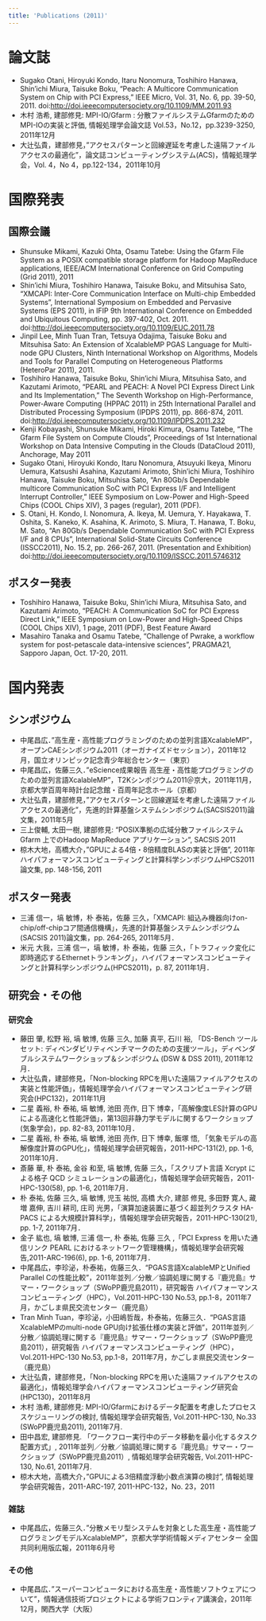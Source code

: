 ```yaml
---
title: 'Publications (2011)'
---
```


# 論文誌

- Sugako Otani, Hiroyuki Kondo, Itaru Nonomura, Toshihiro Hanawa, Shin’ichi Miura, Taisuke Boku, “Peach: A Multicore Communication System on Chip with PCI Express,” IEEE Micro, Vol. 31, No. 6, pp. 39-50, 2011. doi:http://doi.ieeecomputersociety.org/10.1109/MM.2011.93
- 木村 浩希, 建部修見: MPI-IO/Gfarm : 分散ファイルシステムGfarmのためのMPI-IOの実装と評価, 情報処理学会論文誌 Vol.53，No.12，pp.3239-3250, 2011年12月
- 大辻弘貴，建部修見，”アクセスパターンと回線遅延を考慮した遠隔ファイルアクセスの最適化”，論文誌コンピューティングシステム(ACS)，情報処理学会，Vol. 4，No 4，pp.122-134，2011年10月

# 国際発表
## 国際会議

- Shunsuke Mikami, Kazuki Ohta, Osamu Tatebe: Using the Gfarm File System as a POSIX compatible storage platform for Hadoop MapReduce applications, IEEE/ACM International Conference on Grid Computing (Grid 2011), 2011
- Shin’ichi Miura, Toshihiro Hanawa, Taisuke Boku, and Mitsuhisa Sato, “XMCAPI: Inter-Core Communication Interface on Multi-chip Embedded Systems”, International Symposium on Embedded and Pervasive Systems (EPS 2011), in IFIP 9th International Conference on Embedded and Ubiquitous Computing, pp. 397-402, Oct. 2011. doi:http://doi.ieeecomputersociety.org/10.1109/EUC.2011.78
- Jinpil Lee, Minh Tuan Tran, Tetsuya Odajima, Taisuke Boku and Mitsuhisa Sato: An Extension of XcalableMP PGAS Language for Multi-node GPU Clusters, Ninth International Workshop on Algorithms, Models and Tools for Parallel Computing on Heterogeneous Platforms (HeteroPar 2011), 2011.
- Toshihiro Hanawa, Taisuke Boku, Shin’ichi Miura, Mitsuhisa Sato, and Kazutami Arimoto, “PEARL and PEACH: A Novel PCI Express Direct Link and Its Implementation,” The Seventh Workshop on High-Performance, Power-Aware Computing (HPPAC 2011) in 25th International Parallel and Distributed Processing Symposium (IPDPS 2011), pp. 866-874, 2011. doi:http://doi.ieeecomputersociety.org/10.1109/IPDPS.2011.232
- Kenji Kobayashi, Shunsuke Mikami, Hiroki Kimura, Osamu Tatebe, “The Gfarm File System on Compute Clouds”, Proceedings of 1st International Workshop on Data Intensive Computing in the Clouds (DataCloud 2011), Anchorage, May 2011
- Sugako Otani, Hiroyuki Kondo, Itaru Nonomura, Atsuyuki Ikeya, Minoru Uemura, Katsushi Asahina, Kazutami Arimoto, Shin’ichi Miura, Toshihiro Hanawa, Taisuke Boku, Mitsuhisa Sato, “An 80Gb/s Dependable multicore Communication SoC with PCI Express I/F and Intelligent Interrupt Controller,” IEEE Symposium on Low-Power and High-Speed Chips (COOL Chips XIV), 3 pages (regular), 2011 (PDF).
- S. Otani, H. Kondo, I. Nonomura, A. Ikeya, M. Uemura, Y. Hayakawa, T. Oshita, S. Kaneko, K. Asahina, K. Arimoto, S. Miura, T. Hanawa, T. Boku, M. Sato, “An 80Gb/s Dependable Communication SoC with PCI Express I/F and 8 CPUs”, International Solid-State Circuits Conference (ISSCC2011), No. 15.2, pp. 266-267, 2011. (Presentation and Exhibition) doi:http://doi.ieeecomputersociety.org/10.1109/ISSCC.2011.5746312

## ポスター発表

- Toshihiro Hanawa, Taisuke Boku, Shin’ichi Miura, Mitsuhisa Sato, and Kazutami Arimoto, “PEACH: A Communication SoC for PCI Express Direct Link,” IEEE Symposium on Low-Power and High-Speed Chips (COOL Chips XIV), 1 page, 2011 (PDF), Best Feature Award
- Masahiro Tanaka and Osamu Tatebe, “Challenge of Pwrake, a workflow system for post-petascale data-intensive sciences”, PRAGMA21, Sapporo Japan, Oct. 17-20, 2011.


# 国内発表
## シンポジウム

- 中尾昌広．”高生産・高性能プログラミングのための並列言語XcalableMP”，オープンCAEシンポジウム2011（オーガナイズドセッション），2011年12月，国立オリンピック記念青少年総合センター（東京）
- 中尾昌広，佐藤三久．”eScience成果報告 高生産・高性能プログラミングのための並列言語XcalableMP”，T2Kシンポジウム2011＠京大，2011年11月，京都大学百周年時計台記念館・百周年記念ホール（京都）
- 大辻弘貴，建部修見，”アクセスパターンと回線遅延を考慮した遠隔ファイルアクセスの最適化”，先進的計算基盤システムシンポジウム(SACSIS2011)論文集，2011年5月
- 三上俊輔, 太田一樹, 建部修見: “POSIX準拠の広域分散ファイルシステムGfarm 上でのHadoop MapReduce アプリケーション“, SACSIS 2011
- 椋木大地，高橋大介，”GPUによる4倍・8倍精度BLASの実装と評価”, 2011年ハイパフォーマンスコンピューティングと計算科学シンポジウムHPCS2011論文集, pp. 148-156, 2011

## ポスター発表

- 三浦 信一，塙 敏博，朴 泰祐，佐藤 三久，「XMCAPI: 組込み機器向けon-chip/off-chipコア間通信機構」，先進的計算基盤システムシンポジウム(SACSIS 2011)論文集，pp. 264-265, 2011年5月．
- 米元 大我，三浦 信一，塙 敏博，朴 泰祐，佐藤 三久，「トラフィック変化に即時適応するEthernetトランキング」，ハイパフォーマンスコンピューティングと計算科学シンポジウム(HPCS2011)，p. 87, 2011年1月．


## 研究会・その他
### 研究会

- 藤田 肇, 松野 裕, 塙 敏博, 佐藤 三久, 加藤 真平, 石川 裕, 「DS-Bench ツールセット: ディペンダビリティベンチマークのための支援ツール」，ディペンダブルシステムワークショップ＆シンポジウム (DSW & DSS 2011), 2011年12月．
- 大辻弘貴，建部修見，「Non-blocking RPCを用いた遠隔ファイルアクセスの実装と性能評価」，情報処理学会ハイパフォーマンスコンピューティング研究会(HPC132)，2011年11月
- 二星 義裕, 朴 泰祐, 塙 敏博, 池田 亮作, 日下 博幸，「高解像度LES計算のGPUによる高速化と性能評価」，第13回非静力学モデルに関するワークショップ(気象学会)，pp. 82-83, 2011年10月．
- 二星 義裕, 朴 泰祐, 塙 敏博, 池田 亮作, 日下 博幸, 飯塚 悟, 「気象モデルの高解像度計算のGPU化」，情報処理学会研究報告，2011-HPC-131(2), pp. 1-6, 2011年10月．
- 斎藤 華, 朴 泰祐, 金谷 和至, 塙 敏博, 佐藤 三久，「スクリプト言語 Xcrypt による格子 QCD シミュレーションの最適化」，情報処理学会研究報告，2011-HPC-130(58), pp. 1-6, 2011年7月．
- 朴 泰祐, 佐藤 三久, 塙 敏博, 児玉 祐悦, 高橋 大介, 建部 修見, 多田野 寛人, 藏増 嘉伸, 吉川 耕司, 庄司 光男，「演算加速装置に基づく超並列クラスタ HA-PACS による大規模計算科学」，情報処理学会研究報告，2011-HPC-130(21), pp. 1-7, 2011年7月．
- 金子 紘也, 塙 敏博, 三浦 信一, 朴 泰祐, 佐藤 三久 ,「PCI Express を用いた通信リンク PEARL におけるネットワーク管理機構」，情報処理学会研究報告,2011-ARC-196(6), pp. 1-6, 2011年7月．
- 中尾昌広，李珍泌，朴泰祐，佐藤三久．“PGAS言語XcalableMPとUnified Parallel Cの性能比較”，2011年並列／分散／協調処理に関する『鹿児島』サマー・ワークショップ（SWoPP鹿児島2011），研究報告 ハイパフォーマンスコンピューティング（HPC），Vol.2011-HPC-130 No.53, pp.1-8，2011年7月，かごしま県民交流センター（鹿児島）
- Tran Minh Tuan，李珍泌，小田嶋哲哉，朴泰祐，佐藤三久．“PGAS言語XcalableMPのmulti-node GPU向け拡張仕様の実装と評価“，2011年並列／分散／協調処理に関する『鹿児島』サマー・ワークショップ（SWoPP鹿児島2011），研究報告 ハイパフォーマンスコンピューティング（HPC），Vol.2011-HPC-130 No.53, pp.1-8，2011年7月，かごしま県民交流センター（鹿児島）
- 大辻弘貴，建部修見，「Non-blocking RPCを用いた遠隔ファイルアクセスの最適化」，情報処理学会ハイパフォーマンスコンピューティング研究会(HPC130)，2011年8月
- 木村 浩希, 建部修見: MPI-IO/Gfarmにおけるデータ配置を考慮したプロセススケジューリングの検討, 情報処理学会研究報告, Vol.2011-HPC-130, No.33 (SWoPP鹿児島2011), 2011年7月.
- 田中昌宏, 建部修見. 「ワークフロー実行中のデータ移動を最小化するタスク配置方式」, 2011年並列／分散／協調処理に関する『鹿児島』サマー・ワークショップ（SWoPP鹿児島2011）, 情報処理学会研究報告, Vol.2011-HPC-130, No.61, 2011年7月.
- 椋木大地，高橋大介，”GPUによる3倍精度浮動小数点演算の検討”, 情報処理学会研究報告，2011-ARC-197, 2011-HPC-132，No. 23，2011

### 雑誌

- 中尾昌広，佐藤三久．”分散メモリ型システムを対象とした高生産・高性能プログラミングモデルXcalableMP”，京都大学学術情報メディアセンター 全国共同利用版広報，2011年6月号

### その他

- 中尾昌広．”スーパーコンピュータにおける高生産・高性能ソフトウェアについて”，情報通信技術プロジェクトによる学術フロンティア講演会，2011年12月，関西大学（大阪）
